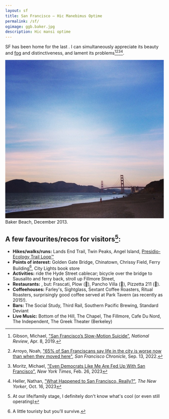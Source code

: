 ```yaml
---
layout: sf
title: San Francisco — Hic Manebimus Optime
permalink: /sf/
ogimage: ggb.baker.jpg
description: Hic mansi optime
---
```

SF has been home for the last <span id="TimeinSF"></span>. I can simultaneously appreciate its beauty and <a href="/fog">fog</a> and distinctiveness, and lament its problems[^1][^2][^3][^4].

![Golden Gate Bridge from Baker Beach](/assets/og/ggb.baker.jpg)
<span class="muted small">Baker Beach, December 2013.</span>

[^1]: Gibson, Michael, <a href="https://www.nationalreview.com/2019/04/san-francisco-decline-failed-government-policies/" target="_blank">"San Francisco’s Slow-Motion Suicide"</a>, *National Review*, Apr. 8, 2019.
[^2]: Arroyo, Noah, <a href="https://www.sfchronicle.com/sf/article/sfnext-poll-decline-17436506.php" target="_blank">"65% of San Franciscans say life in the city is worse now than when they moved here"</a>, *San Francisco Chronicle*, Sep. 13, 2022.
[^3]: Moritz, Michael, <a href="https://www.nytimes.com/2023/02/26/opinion/san-francisco-democrats-board-of-supervisors.html" target="_blank">"Even Democrats Like Me Are Fed Up With San Francisco"</a>, *New York Times*, Feb. 26, 2023
[^4]: Heller, Nathan, <a href="https://www.newyorker.com/magazine/2023/10/23/what-happened-to-san-francisco-really" target="_blank">"What Happened to San Francisco, Really?"</a>, *The New Yorker*, Oct. 16, 2023

## A few favourites/recos for visitors[^5]:
- **Hikes/walks/runs:** Lands End Trail, Twin Peaks, Angel Island, [Presidio-Ecology Trail Loop™](/presidio/)
- **Points of interest:** Golden Gate Bridge, Chinatown, Chrissy Field, Ferry Building[^6], City Lights book store
- **Activities:** ride the Hyde Street cablecar; bicycle over the bridge to Sausalito and ferry back, stroll up Fillmore Street, 
- **Restaurants:** , but: Frascati, Plow (🥞), Pancho Villa (🌯), Pizzetta 211 (🍕). 
- **Coffeehouses:** Farley's, Sightglass, Sextant Coffee Roasters, Ritual Roasters, surprisingly good coffee served at Park Tavern (as recently as 2015!).
- **Bars:** The Social Study, Third Rail, Southern Pacific Brewing, Standard Deviant
- **Live Music:** Bottom of the Hill, The Chapel, The Fillmore, Cafe Du Nord, The Independent, The Greek Theater (Berkeley)

[^5]: At our life/family stage, I definitely don't know what's cool (or even still operating)
[^6]: A little touristy but you'll survive.